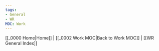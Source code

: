 ```yaml
---
tags:
- General
- WR
MOC: Work
---
```

[[_0000 Home|Home]] | [[_0002 Work MOC|Back to Work MOC]] | [[WR General Index]]